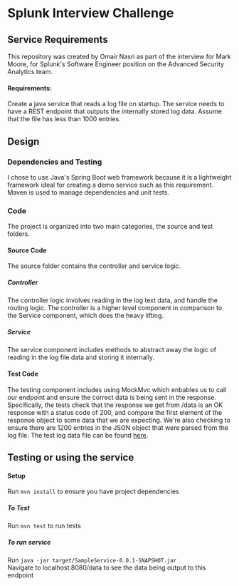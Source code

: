 # Splunk Interview Challenge

## Service Requirements
This repository was created by Omair Nasri as part of the interview for Mark Moore, for Splunk's Software Engineer position on the Advanced Security Analytics team.

#### Requirements:
Create a java service that reads a log file on startup. The service needs to have a REST endpoint that outputs the internally stored log data. Assume that the file has less than 1000 entries.

## Design
### Dependencies and Testing
I chose to use Java's Spring Boot web framework because it is a lightweight framework ideal for creating a demo service such as this requirement. Maven is used to manage dependencies and unit tests.

### Code
The project is organized into two main categories, the source and test folders. 

#### Source Code
The source folder contains the controller and service logic.

##### Controller 
The controller logic involves reading in the log text data, and handle the routing logic. The controller is a higher level component in comparison to the Service component, which does the heavy lifting.

##### Service
The service component includes methods to abstract away the logic of reading in the log file data and storing it internally.


#### Test Code
The testing component includes using MockMvc which enbables us to call our endpoint and ensure the correct data is being sent in the response. Specifically, the tests check that the response we get from /data is an OK response with a status code of 200, and compare the first element of the response object to some data that we are expecting. We're also checking to ensure there are 1200 entries in the JSON object that were parsed from the log file.
The test log data file can be found [here](/src/main/resources/test.log).


## Testing or using the service
#### Setup
Run `mvn install` to ensure you have project dependencies

##### To Test
Run `mvn test` to run tests

##### To run service
Run `java -jar target/SampleService-0.0.1-SNAPSHOT.jar`  
Navigate to localhost:8080/data to see the data being output to this endpoint
